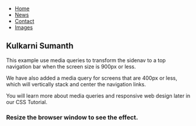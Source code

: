 
<html>
<head>
<meta name="viewport" content="width=device-width, initial-scale=1.0">
<style>
body {
  background-image:url('https://encrypted-tbn0.gstatic.com/images?q=tbn%3AANd9GcQEstxLzPJdQNdjY1Fz3_zaxUuBcsuVHjwtYQ&usqp=CAU');}

ul.sidenav {
  list-style-type: none;
  margin: 0px 0px;
  padding: 0;
  width: 25%;
  position:fixed;
  left:0;
  top:0;
  background-color: #f1f1f1;
  height: 100%;
  overflow: auto;
}

ul.sidenav li a {
  display: block;
  color: #000;
  padding: 16px 16px;
  text-decoration: none;
}
 
ul.sidenav li a.active {
  background-color: #4CAF50;
  color: white;
}

ul.sidenav li a:hover:not(.active) {
  background-color: #555;
  color: white;
}

div.content {
  margin-left: 25%;
  padding: 14px ;
  height: 1000px;
}

@media screen and (max-width: 1000px) {
  ul.sidenav {
   margin:0px 0px;
    width: 100%;
    height: auto;
    position: relative;
  }
  
  ul.sidenav li a {
  float:left;
    padding: 14px;
  }
  
  div.content {margin-left: 0;}
}

@media screen and (max-width: 400px) {
  ul.sidenav li a {
    text-align: center;
    float: none;
  }
}
</style>
</head>
<body>

<ul class="sidenav">
  <li><a class="active" href="https://sumanth3001.github.io/sumanth/">Home</a></li>
  <li><a href="#news">News</a></li>
  <li><a href="contacts.html">Contact</a></li>
  <li><a href="images.html">Images</a></li>
</ul>

<div class="content">
  <h2>Kulkarni Sumanth</h2>
  <p>This example use media queries to transform the sidenav to a top navigation bar when the screen size is 900px or less.</p>
  <p>We have also added a media query for screens that are 400px or less, which will vertically stack and center the navigation links.</p>
  <p>You will learn more about media queries and responsive web design later in our CSS Tutorial.</p>
  <h3>Resize the browser window to see the effect.</h3>
</div>

</body>
</html>

